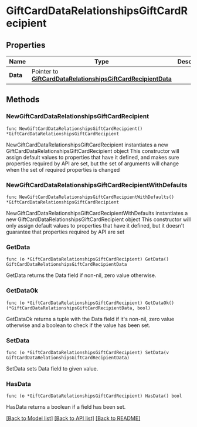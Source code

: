# GiftCardDataRelationshipsGiftCardRecipient

## Properties

Name | Type | Description | Notes
------------ | ------------- | ------------- | -------------
**Data** | Pointer to [**GiftCardDataRelationshipsGiftCardRecipientData**](GiftCardDataRelationshipsGiftCardRecipientData.md) |  | [optional] 

## Methods

### NewGiftCardDataRelationshipsGiftCardRecipient

`func NewGiftCardDataRelationshipsGiftCardRecipient() *GiftCardDataRelationshipsGiftCardRecipient`

NewGiftCardDataRelationshipsGiftCardRecipient instantiates a new GiftCardDataRelationshipsGiftCardRecipient object
This constructor will assign default values to properties that have it defined,
and makes sure properties required by API are set, but the set of arguments
will change when the set of required properties is changed

### NewGiftCardDataRelationshipsGiftCardRecipientWithDefaults

`func NewGiftCardDataRelationshipsGiftCardRecipientWithDefaults() *GiftCardDataRelationshipsGiftCardRecipient`

NewGiftCardDataRelationshipsGiftCardRecipientWithDefaults instantiates a new GiftCardDataRelationshipsGiftCardRecipient object
This constructor will only assign default values to properties that have it defined,
but it doesn't guarantee that properties required by API are set

### GetData

`func (o *GiftCardDataRelationshipsGiftCardRecipient) GetData() GiftCardDataRelationshipsGiftCardRecipientData`

GetData returns the Data field if non-nil, zero value otherwise.

### GetDataOk

`func (o *GiftCardDataRelationshipsGiftCardRecipient) GetDataOk() (*GiftCardDataRelationshipsGiftCardRecipientData, bool)`

GetDataOk returns a tuple with the Data field if it's non-nil, zero value otherwise
and a boolean to check if the value has been set.

### SetData

`func (o *GiftCardDataRelationshipsGiftCardRecipient) SetData(v GiftCardDataRelationshipsGiftCardRecipientData)`

SetData sets Data field to given value.

### HasData

`func (o *GiftCardDataRelationshipsGiftCardRecipient) HasData() bool`

HasData returns a boolean if a field has been set.


[[Back to Model list]](../README.md#documentation-for-models) [[Back to API list]](../README.md#documentation-for-api-endpoints) [[Back to README]](../README.md)


